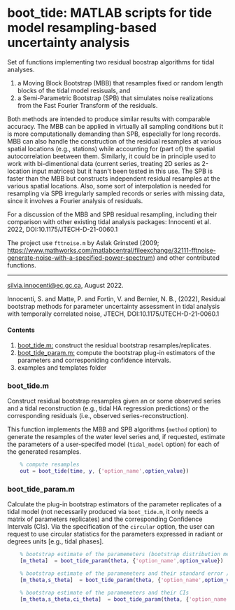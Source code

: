 # boot_tide: MATLAB scripts for tide model resampling-based uncertainty analysis 
Set of functions implementing two residual boostrap algorithms for tidal analyses.  
1. a Moving Block Bootstrap (MBB) that resamples fixed or random length blocks of the tidal model resisuals, and 
2. a Semi-Parametric Bootstrap (SPB) that simulates noise realizations from the Fast Fourier Transform of the residuals. 

Both methods are intended to produce similar results with comparable accuracy. The MBB can be applied in virtually all sampling conditions but it is more computationally demanding than SPB, especially for long records. MBB can also handle the construction of the residual resamples at various spatial locations (e.g., stations) while accounting for (part of) the spatial autocorrelation beetween them. Similarly, it could be in principle used to work with bi-dimentional data (current series, treating 2D series as 2-location input matrices) but it hasn't been tested in this use. The SPB is faster than the MBB but constructs independent residual resamples at the various spatial locations. Also, some sort of interpolation is needed for resampling via SPB irregularly sampled records or series with missing data, since it involves a Fourier analysis of residuals.  

For a discussion of the MBB and SPB residual resampling, including their comparison with other existing tidal analysis packages: Innocenti et al. 2022, DOI:10.1175/JTECH-D-21-0060.1

The project use `fttnoise.m` by Aslak Grinsted (2009; https://www.mathworks.com/matlabcentral/fileexchange/32111-fftnoise-generate-noise-with-a-specified-power-spectrum) and other contributed functions.

---- 
silvia.innocenti@ec.gc.ca, August 2022.

Innocenti, S. and Matte, P. and Fortin, V. and Bernier, N. B., (2022), Residual bootstrap methods for parameter uncertainty assessment in tidal analysis with temporally correlated noise, JTECH, DOI:10.1175/JTECH-D-21-0060.1

#### Contents
1. [boot_tide.m:](#boot_tide.m) construct the residual bootstrap resamples/replicates.  
2. [boot_tide_param.m:](#boot_tide_param.m) compute the bootstrap plug-in estimators of the parameters and corresponiding confidence intervals.
3. examples and templates folder


### boot_tide.m
Construct residual bootstrap resamples given an or some observed series and 
a tidal reconstruction (e.g., tidal HA regression predictions) or the corresponding
residuals (i.e., observed series-reconstruction).

This function implements the MBB and SPB algorithms (`method` option) to generate the resamples of the water level series and, if requested, estimate the parameters of a user-specifed model (`tidal_model` option) for each of the generated resamples. 
   
```MATLAB
    % compute resamples
    out = boot_tide(time, y, {'option_name',option_value})
```

### boot_tide_param.m
Calculate the plug-in bootstrap estimators of the parameter replicates of a tidal model (not necessarily produced via `boot_tide.m`, it only needs a matrix of parameters replicates) and the corresponding Confidence Intervals (CIs). 
Via the specification of the `circular` option, the user can request to use circular statistics for the parameters expressed in radiant or degrees units [e.g., tidal phases]. 


```MATLAB
    % bootstrap estimate of the paramemeters (bootstrap distribution means)
    [m_theta]  = boot_tide_param(theta, {'option_name',option_value}) 

    % bootstrap estimate of the paramemeters and their standard error / circular variance
    [m_theta,s_theta]  = boot_tide_param(theta, {'option_name',option_value})

    % bootstrap estimate of the paramemeters and their CIs
    [m_theta,s_theta,ci_theta]  = boot_tide_param(theta, {'option_name',option_value})
```

